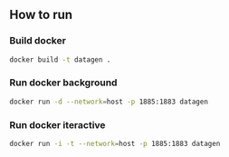 ## How to run

### Build docker
```bash
docker build -t datagen . 
```

### Run docker background
```bash
docker run -d --network=host -p 1885:1883 datagen
```

### Run docker iteractive
```bash
docker run -i -t --network=host -p 1885:1883 datagen
```